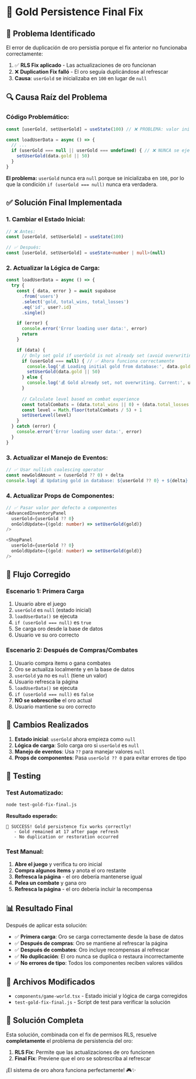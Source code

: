 # 🔧 Gold Persistence Final Fix

## 🚨 **Problema Identificado**

El error de duplicación de oro persistía porque el fix anterior no funcionaba correctamente:

1. ✅ **RLS Fix aplicado** - Las actualizaciones de oro funcionan
2. ❌ **Duplication Fix falló** - El oro seguía duplicándose al refrescar
3. **Causa**: `userGold` se inicializaba en `100` en lugar de `null`

## 🔍 **Causa Raíz del Problema**

### **Código Problemático:**
```typescript
const [userGold, setUserGold] = useState(100) // ❌ PROBLEMA: valor inicial 100

const loadUserData = async () => {
  // ...
  if (userGold === null || userGold === undefined) { // ❌ NUNCA se ejecuta
    setUserGold(data.gold || 50)
  }
}
```

**El problema:** `userGold` nunca era `null` porque se inicializaba en `100`, por lo que la condición `if (userGold === null)` nunca era verdadera.

## ✅ **Solución Final Implementada**

### **1. Cambiar el Estado Inicial:**
```typescript
// ❌ Antes:
const [userGold, setUserGold] = useState(100)

// ✅ Después:
const [userGold, setUserGold] = useState<number | null>(null)
```

### **2. Actualizar la Lógica de Carga:**
```typescript
const loadUserData = async () => {
  try {
    const { data, error } = await supabase
      .from('users')
      .select('gold, total_wins, total_losses')
      .eq('id', user?.id)
      .single()

    if (error) {
      console.error('Error loading user data:', error)
      return
    }

    if (data) {
      // Only set gold if userGold is not already set (avoid overwriting current gold)
      if (userGold === null) { // ✅ Ahora funciona correctamente
        console.log('💰 Loading initial gold from database:', data.gold || 50)
        setUserGold(data.gold || 50)
      } else {
        console.log('💰 Gold already set, not overwriting. Current:', userGold, 'DB:', data.gold)
      }
      
      // Calculate level based on combat experience
      const totalCombats = (data.total_wins || 0) + (data.total_losses || 0)
      const level = Math.floor(totalCombats / 5) + 1
      setUserLevel(level)
    }
  } catch (error) {
    console.error('Error loading user data:', error)
  }
}
```

### **3. Actualizar el Manejo de Eventos:**
```typescript
// ✅ Usar nullish coalescing operator
const newGoldAmount = (userGold ?? 0) + delta
console.log(`💰 Updating gold in database: ${userGold ?? 0} + ${delta} = ${newGoldAmount}`)
```

### **4. Actualizar Props de Componentes:**
```typescript
// ✅ Pasar valor por defecto a componentes
<AdvancedInventoryPanel 
  userGold={userGold ?? 0}
  onGoldUpdate={(gold: number) => setUserGold(gold)}
/>

<ShopPanel 
  userGold={userGold ?? 0}
  onGoldUpdate={(gold: number) => setUserGold(gold)}
/>
```

## 🧪 **Flujo Corregido**

### **Escenario 1: Primera Carga**
1. Usuario abre el juego
2. `userGold` es `null` (estado inicial)
3. `loadUserData()` se ejecuta
4. `if (userGold === null)` es `true`
5. Se carga oro desde la base de datos
6. Usuario ve su oro correcto

### **Escenario 2: Después de Compras/Combates**
1. Usuario compra items o gana combates
2. Oro se actualiza localmente y en la base de datos
3. `userGold` ya no es `null` (tiene un valor)
4. Usuario refresca la página
5. `loadUserData()` se ejecuta
6. `if (userGold === null)` es `false`
7. **NO se sobrescribe** el oro actual
8. Usuario mantiene su oro correcto

## 🎯 **Cambios Realizados**

1. **Estado inicial**: `userGold` ahora empieza como `null`
2. **Lógica de carga**: Solo carga oro si `userGold` es `null`
3. **Manejo de eventos**: Usa `??` para manejar valores `null`
4. **Props de componentes**: Pasa `userGold ?? 0` para evitar errores de tipo

## 🚀 **Testing**

### **Test Automatizado:**
```bash
node test-gold-fix-final.js
```

**Resultado esperado:**
```
🎉 SUCCESS! Gold persistence fix works correctly!
   - Gold remained at 17 after page refresh
   - No duplication or restoration occurred
```

### **Test Manual:**
1. **Abre el juego** y verifica tu oro inicial
2. **Compra algunos items** y anota el oro restante
3. **Refresca la página** - el oro debería mantenerse igual
4. **Pelea un combate** y gana oro
5. **Refresca la página** - el oro debería incluir la recompensa

## 📊 **Resultado Final**

Después de aplicar esta solución:

- ✅ **Primera carga**: Oro se carga correctamente desde la base de datos
- ✅ **Después de compras**: Oro se mantiene al refrescar la página
- ✅ **Después de combates**: Oro incluye recompensas al refrescar
- ✅ **No duplicación**: El oro nunca se duplica o restaura incorrectamente
- ✅ **No errores de tipo**: Todos los componentes reciben valores válidos

## 🔧 **Archivos Modificados**

- `components/game-world.tsx` - Estado inicial y lógica de carga corregidos
- `test-gold-fix-final.js` - Script de test para verificar la solución

## 🎉 **Solución Completa**

Esta solución, combinada con el fix de permisos RLS, resuelve **completamente** el problema de persistencia del oro:

1. **RLS Fix**: Permite que las actualizaciones de oro funcionen
2. **Final Fix**: Previene que el oro se sobrescriba al refrescar

¡El sistema de oro ahora funciona perfectamente! 🎮✨
